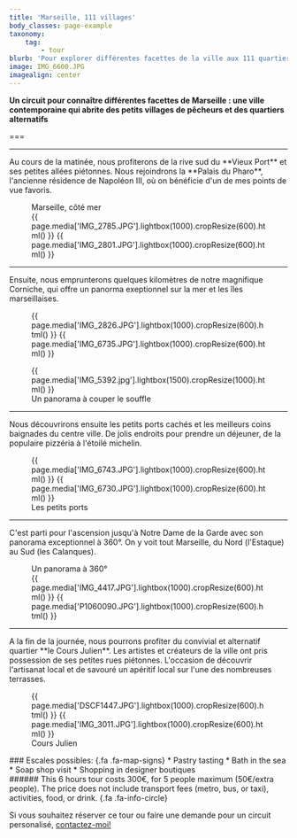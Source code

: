 ```yaml
---
title: 'Marseille, 111 villages'
body_classes: page-example
taxonomy:
    tag:
        - tour
blurb: 'Pour explorer différentes facettes de la ville aux 111 quartiers.'
image: IMG_6600.JPG
imagealign: center
---
```


**Un circuit pour connaître différentes facettes de Marseille : une ville contemporaine qui abrite des petits villages de pêcheurs et des quartiers alternatifs**

===

<hr class="bullet bullet-number bullet-text-right color-blue1">
Au cours de la matinée, nous profiterons de la rive sud du **Vieux Port** et ses petites allées piétonnes. Nous rejoindrons la **Palais du Pharo**, l'ancienne résidence de Napoléon III, où on bénéficie d'un de mes points de vue favoris.

<figure class="image-row row-with-title row-20-40-40">
<figcaption class="tt tt-fort-st-jean tt-inverted bgcolor-blue1">Marseille, côté mer</figcaption>
{{ page.media['IMG_2785.JPG'].lightbox(1000).cropResize(600).html() }}
{{ page.media['IMG_2801.JPG'].lightbox(1000).cropResize(600).html() }}
</figure>



<hr class="bullet bullet-number color-orange1">
Ensuite, nous emprunterons quelques kilomètres de notre magnifique Corniche, qui offre un panorma exeptionnel sur la mer et les îles marseillaises.	

<figure class="image-row row-67-33">
{{ page.media['IMG_2826.JPG'].lightbox(1000).cropResize(600).html() }}
{{ page.media['IMG_6735.JPG'].lightbox(1000).cropResize(600).html() }}
</figure>

<figure class="image-row row-with-title row-80-20 width-100">
{{ page.media['IMG_5392.jpg'].lightbox(1500).cropResize(1000).html() }}
<figcaption class="tt tt-soleil-mer bgcolor-orange1">Un panorama à couper le souffle</figcaption>
</figure>



<hr class="bullet bullet-number color-blue2">
Nous découvrirons ensuite les petits ports cachés et les meilleurs coins baignades du centre ville. De jolis endroits pour prendre un déjeuner, de la populaire pizzéria à l'étoilé michelin.

<figure class="image-row row-with-title row-30-40-30">
{{ page.media['IMG_6743.JPG'].lightbox(1000).cropResize(600).html() }}
{{ page.media['IMG_6730.JPG'].lightbox(1000).cropResize(600).html() }}
<figcaption class="tt tt-ancre bgcolor-blue2">Les petits ports</figcaption>
</figure>



<hr class="bullet bullet-number bullet-text-right color-green2">
C'est parti pour l'ascension jusqu'à Notre Dame de la Garde avec son panorama exceptionnel à 360°. On y voit tout Marseille, du Nord (l'Estaque) au Sud (les Calanques). 

<figure class="image-row row-with-title row-25-50-25">
<figcaption class="tt tt-bonne-mere bgcolor-green2">Un panorama à 360°</figcaption>
{{ page.media['IMG_4417.JPG'].lightbox(1000).cropResize(600).html() }}
{{ page.media['P1060090.JPG'].lightbox(1000).cropResize(600).html() }}
</figure>


<hr class="bullet bullet-number color-orange1">
A la fin de la journée, nous pourrons profiter du convivial et alternatif quartier **le Cours Julien**. Les artistes et créateurs de la ville ont pris possession de ses petites rues piétonnes. L'occasion de découvrir l'artisanat local et de savouré un apéritif local sur l'une des nombreuses terrasses. 

<figure class="image-row row-with-title row-25-50-25">
{{ page.media['DSCF1447.JPG'].lightbox(1000).cropResize(600).html() }}
{{ page.media['IMG_3011.JPG'].lightbox(1000).cropResize(600).html() }}
<figcaption class="tt tt-pastis bgcolor-orange1">Cours Julien</figcaption>
</figure>



<div class="cell cell-feature" markdown="1">
### Escales possibles:   {.fa .fa-map-signs}
* Pastry tasting
* Bath in the sea
* Soap shop visit
* Shopping in designer boutiques
</div>

<div class="cell cell-info" markdown="1">
###### This 6 hours tour costs 300€, for 5 people maximum (50€/extra people). The price does not include transport fees (metro, bus, or taxi), activities, food, or drink.   {.fa .fa-info-circle}

Si vous souhaitez réserver ce tour ou faire une demande pour un circuit personalisé, [contactez-moi!](http://toctoc.peacock.uberspace.de/fr/contact)
</div>